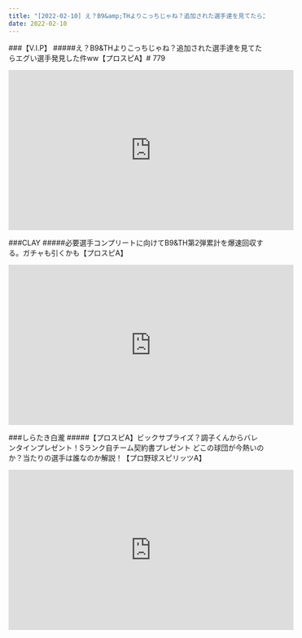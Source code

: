 ```yaml
---
title: "[2022-02-10] え？B9&amp;THよりこっちじゃね？追加された選手達を見てたらエグい選手発見した件ww【プロスピA】# 779 他"
date: 2022-02-10
---
```

###【V.I.P】
#####え？B9&amp;THよりこっちじゃね？追加された選手達を見てたらエグい選手発見した件ww【プロスピA】# 779
<iframe width="560" height="315" src="https://www.youtube.com/embed/LGktjmY3mdQ" frameborder="0" allow="accelerometer; autoplay; clipboard-write; encrypted-media; gyroscope; picture-in-picture" allowfullscreen></iframe>

###CLAY
#####必要選手コンプリートに向けてB9&amp;TH第2弾累計を爆速回収する。ガチャも引くかも【プロスピA】
<iframe width="560" height="315" src="https://www.youtube.com/embed/lAR0A2QyNdU" frameborder="0" allow="accelerometer; autoplay; clipboard-write; encrypted-media; gyroscope; picture-in-picture" allowfullscreen></iframe>

###しらたき白瀧
#####【プロスピA】ビックサプライズ？調子くんからバレンタインプレゼント！Sランク自チーム契約書プレゼント どこの球団が今熱いのか？当たりの選手は誰なのか解説！【プロ野球スピリッツA】
<iframe width="560" height="315" src="https://www.youtube.com/embed/JzXSX7lXejQ" frameborder="0" allow="accelerometer; autoplay; clipboard-write; encrypted-media; gyroscope; picture-in-picture" allowfullscreen></iframe>

